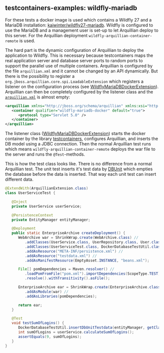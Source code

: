 ## testcontainers-examples: wildfly-mariadb

For these tests a docker image is used which contains a Wildfly 27 and a MariaDB installation: [kaiwinter/wildfly27-mariadb](https://hub.docker.com/r/kaiwinter/wildfly27-mariadb/).
Wildfly is configured to use the MariaDB and a management user is set-up to let Arquillian deploy to this server.
For the Arquillian deployment `wildfly-arquillian-container-remote` is used. 

The hard part is the dynamic configuration of Arquillian to deploy the application to Wildfly.
This is necessary because testcontainers maps the real application server and database server ports to random ports to support the parallel use of multiple containers.
Arquillian is configured by the file `arquillian.xml` and it cannot be changed by an API dynamically.
But there is the possibility to register a `org.jboss.arquillian.core.spi.LoadableExtension` which registers a listener on the configuration process (see [WildflyMariaDBDockerExtension](https://github.com/kaiwinter/testcontainers-examples/blob/master/wildfly-mariadb/src/test/java/com/github/kaiwinter/testsupport/arquillian/WildflyMariaDBDockerExtension.java)).
Arquillian can then be completely configured by the listener class and the [`arquillian.xml`](https://github.com/kaiwinter/testcontainers-examples/blob/master/wildfly-mariadb/src/test/resources/arquillian.xml) is almost empty:
```xml
<arquillian xmlns="http://jboss.org/schema/arquillian" xmlns:xsi="http://www.w3.org/2001/XMLSchema-instance" xsi:schemaLocation="http://jboss.org/schema/arquillian">
   <container qualifier="wildfly-mariadb-docker" default="true">
      <protocol type="Servlet 5.0" />
   </container>
</arquillian>
```
The listener class ([WildflyMariaDBDockerExtension](https://github.com/kaiwinter/testcontainers-examples/blob/master/wildfly-mariadb/src/test/java/com/github/kaiwinter/testsupport/arquillian/WildflyMariaDBDockerExtension.java)) starts the docker container by the library [testcontainers](https://github.com/testcontainers/testcontainers-java), configures Arquillian, and inserts the DB model using a JDBC connection. Then the normal Arquillian test runs which means `wildfly-arquillian-container-remote` deploys the war file to the server and runs the `@Test`-methods.

This is how the test class looks like. There is no difference from a normal Arquillian test. The unit test inserts it's test data by [DBUnit](http://dbunit.sourceforge.net) which empties the database before the data is inserted. That way each unit test can insert different data.
```java
@ExtendWith(ArquillianExtension.class)
class UserServiceTest {

   @Inject
   private UserService userService;

   @PersistenceContext
   private EntityManager entityManager;

   @Deployment
   public static EnterpriseArchive createDeployment() {
      WebArchive war = ShrinkWrap.create(WebArchive.class) //
         .addClasses(UserService.class, UserRepository.class, User.class) //
         .addClasses(UserServiceTest.class, DockerDatabaseTestUtil.class) //
         .addAsResource("META-INF/persistence.xml") //
         .addAsResource("testdata.xml") //
         .addAsManifestResource(EmptyAsset.INSTANCE, "beans.xml");

      File[] pomDependencies = Maven.resolver() //
         .loadPomFromFile("pom.xml").importDependencies(ScopeType.TEST) //
         .resolve().withTransitivity().asFile();

      EnterpriseArchive ear = ShrinkWrap.create(EnterpriseArchive.class) //
         .addAsModule(war) //
         .addAsLibraries(pomDependencies);

      return ear;
   }

   @Test
   void testSumOfLogins() {
      DockerDatabaseTestUtil.insertDbUnitTestdata(entityManager, getClass().getResourceAsStream("/testdata.xml"));
      int sumOfLogins = userService.calculateSumOfLogins();
      assertEquals(9, sumOfLogins);
   }
}
```